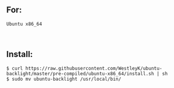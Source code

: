 ## For:

`Ubuntu x86_64`

<br>

## Install:

```
$ curl https://raw.githubusercontent.com/WestleyK/ubuntu-backlight/master/pre-compiled/ubuntu-x86_64/install.sh | sh
$ sudo mv ubuntu-backlight /usr/local/bin/
```


<br>
<br>
